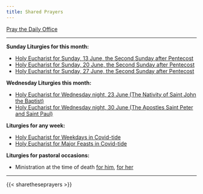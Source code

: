 ```yaml
---
title: Shared Prayers
---
```


[Pray the Daily Office](daily/)

-------------

**Sunday Liturgies for this month:**
- [Holy Eucharist for Sunday, 13 June, the Second Sunday after Pentecost](archive/2021/auto/proper6)
- [Holy Eucharist for Sunday, 20 June, the Second Sunday after Pentecost](archive/2021/auto/proper7)
- [Holy Eucharist for Sunday, 27 June, the Second Sunday after Pentecost](archive/2021/auto/proper8)

**Wednesday Liturgies this month:**
- [Holy Eucharist for Wednesday night, 23 June (The Nativity of Saint John the Baptist)](archive/2021/auto/nativitystjohnbaptist)
- [Holy Eucharist for Wednesday night, 30 June (The Apostles Saint Peter and Saint Paul)](archive/2021/auto/stspeterpaul)

**Liturgies for any week:**
- [Holy Eucharist for Weekdays in Covid-tide](archive/he-covid-weekday)
- [Holy Eucharist for Major Feasts in Covid-tide](archive/he-covid-feasts)

**Liturgies for pastoral occasions:**
- Ministration at the time of death [for him](archive/occasions/atdeath-m), [for her](archive/occasions/atdeath-f)
------------

{{< sharetheseprayers >}}
